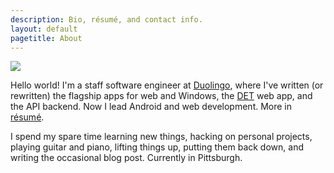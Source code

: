 ```yaml
---
description: Bio, résumé, and contact info.
layout: default
pagetitle: About
---
```

<img src="/img/about.jpg" class="right">

Hello world! I'm a staff software engineer at [Duolingo](http://www.duolingo.com/), where I've written (or rewritten) the flagship apps for web and Windows, the [DET](https://englishtest.duolingo.com/) web app, and the API backend. Now I lead Android and web development. More in [résumé](/files/ArtChaidarun-WebResume.pdf).

I spend my spare time learning new things, hacking on personal projects, playing guitar and piano, lifting things up, putting them back down, and writing the occasional blog post. Currently in Pittsburgh.
